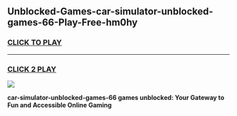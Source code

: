 
## Unblocked-Games-car-simulator-unblocked-games-66-Play-Free-hm0hy
<h3>
<a href="https://premium76.site?title=car-simulator-unblocked-games-66&ref=18A">CLICK TO PLAY</a></h3>
<hr>

<h3>
<a href="https://premium76.site?title=car-simulator-unblocked-games-66&ref=18A">CLICK 2 PLAY</a>
  
</h3>

<a href="https://premium76.site?title=car-simulator-unblocked-games-66&ref=18A"><img src="https://clearcache.store/games.png"></a>


**car-simulator-unblocked-games-66 games unblocked: Your Gateway to Fun and Accessible Online Gaming**
